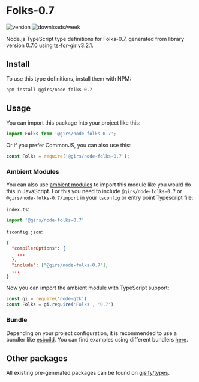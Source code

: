 
# Folks-0.7

![version](https://img.shields.io/npm/v/@girs/node-folks-0.7)
![downloads/week](https://img.shields.io/npm/dw/@girs/node-folks-0.7)


Node.js TypeScript type definitions for Folks-0.7, generated from library version 0.7.0 using [ts-for-gir](https://github.com/gjsify/ts-for-gir) v3.2.1.


## Install

To use this type definitions, install them with NPM:
```bash
npm install @girs/node-folks-0.7
```

## Usage

You can import this package into your project like this:
```ts
import Folks from '@girs/node-folks-0.7';
```

Or if you prefer CommonJS, you can also use this:
```ts
const Folks = require('@girs/node-folks-0.7');
```

### Ambient Modules

You can also use [ambient modules](https://github.com/gjsify/ts-for-gir/tree/main/packages/cli#ambient-modules) to import this module like you would do this in JavaScript.
For this you need to include `@girs/node-folks-0.7` or `@girs/node-folks-0.7/import` in your `tsconfig` or entry point Typescript file:

`index.ts`:
```ts
import '@girs/node-folks-0.7'
```

`tsconfig.json`:
```json
{
  "compilerOptions": {
    ...
  },
  "include": ["@girs/node-folks-0.7"],
  ...
}
```

Now you can import the ambient module with TypeScript support: 

```ts
const gi = require('node-gtk')
const Folks = gi.require('Folks', '0.7')
```


### Bundle

Depending on your project configuration, it is recommended to use a bundler like [esbuild](https://esbuild.github.io/). You can find examples using different bundlers [here](https://github.com/gjsify/ts-for-gir/tree/main/examples).

## Other packages

All existing pre-generated packages can be found on [gjsify/types](https://github.com/gjsify/types).

